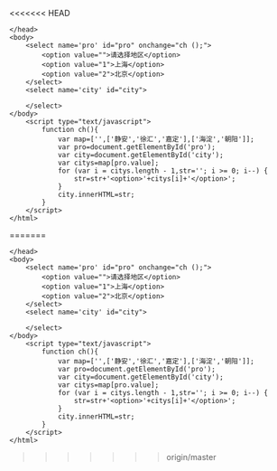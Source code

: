<<<<<<< HEAD
    <meta charset="utf-8">
    <!DOCTYPE html>
    <html>
    <head>
    	<title></title>
    
    </head>
    <body>
    	<select name='pro' id="pro" onchange="ch ();">
    		<option value="">请选择地区</option>
    		<option value="1">上海</option>
    		<option value="2">北京</option>
    	</select>
    	<select name='city' id="city">
    		
    	</select>
    </body>
    	<script type="text/javascript">
    		function ch(){
    			var map=['',['静安','徐汇','嘉定'],['海淀','朝阳']];
    			var pro=document.getElementById('pro');
    			var city=document.getElementById('city');
    			var citys=map[pro.value];
    			for (var i = citys.length - 1,str=''; i >= 0; i--) {
    				str=str+'<option>'+citys[i]+'</option>';
    			}
    			city.innerHTML=str;
    		}
    	</script>
    </html>


=======
    <meta charset="utf-8">
    <!DOCTYPE html>
    <html>
    <head>
    	<title></title>
    
    </head>
    <body>
    	<select name='pro' id="pro" onchange="ch ();">
    		<option value="">请选择地区</option>
    		<option value="1">上海</option>
    		<option value="2">北京</option>
    	</select>
    	<select name='city' id="city">
    		
    	</select>
    </body>
    	<script type="text/javascript">
    		function ch(){
    			var map=['',['静安','徐汇','嘉定'],['海淀','朝阳']];
    			var pro=document.getElementById('pro');
    			var city=document.getElementById('city');
    			var citys=map[pro.value];
    			for (var i = citys.length - 1,str=''; i >= 0; i--) {
    				str=str+'<option>'+citys[i]+'</option>';
    			}
    			city.innerHTML=str;
    		}
    	</script>
    </html>


>>>>>>> origin/master

